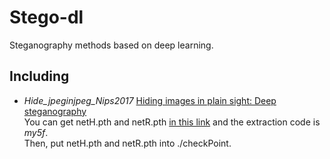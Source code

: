# Stego-dl
Steganography methods based on deep learning.
## Including
+ *Hide_jpeginjpeg_Nips2017*  [Hiding images in plain sight: Deep steganography](https://proceedings.neurips.cc/paper/2017/file/838e8afb1ca34354ac209f53d90c3a43-Paper.pdf)   
You can get netH.pth and netR.pth [in this link](https://pan.baidu.com/s/1AR_o6gFdEjMegxC7Ruz9NQ?pwd=my5f) and the extraction code is *my5f*.    
Then, put netH.pth and netR.pth into ./checkPoint.
